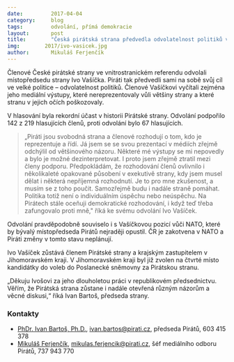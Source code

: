 ```yaml
---
date:         2017-04-04
category:     blog
tags:         odvolání, přímá demokracie
layout:       post
title:        "Česká pirátská strana předvedla odvolatelnost politiků v praxi, Piráti odvolali místopředsedu Ivo Vašíčka" 
img:        2017/ivo-vasicek.jpg
author:       Mikuláš Ferjenčík
---
```


Členové České pirátské strany ve vnitrostranickém referendu odvolali místopředsedu strany Ivo Vašíčka. Piráti tak předvedli sami na sobě svůj cíl ve velké politice – odvolatelnost politiků. Členové Vašíčkovi vyčítali zejména jeho mediální výstupy, které nereprezentovaly vůli většiny strany a které stranu v jejich očích poškozovaly.

V hlasování byla rekordní účast v historii Pirátské strany. Odvolání podpořilo 142 z 219 hlasujících členů, proti odvolání bylo 67 hlasujících. 

> „Piráti jsou svobodná strana a členové rozhodují o tom, kdo je reprezentuje a řídí. Já jsem se se svou prezentací v médiích zřejmě odchýlil od většinového názoru. Některé mé výstupy se mi nepovedly a bylo je možné dezinterpretovat. I proto jsem zřejmě ztratil mezi členy podporu.  Předpokládám, že rozhodování členů ovlivnilo i několikaleté opakované působení v exekutivě strany, kdy jsem musel dělat i některá nepříjemná rozhodnutí. Je to pro mne zkušenost, a musím se z toho poučit. Samozřejmě budu i nadále straně pomáhat. Politika totiž není o individuálním úspěchu nebo neúspěchu. Na Pirátech stále oceňuji demokratické rozhodování, i když teď třeba zafungovalo proti mně," říká ke svému odvolání Ivo Vašíček. 

Odvolání pravděpodobně souviselo i s Vašíčkovou pozicí vůči NATO, které by bývalý místopředseda Pirátů nejraději opustil. ČR je zakotvena v NATO a Piráti změny v tomto stavu neplánují. 

Ivo Vašíček zůstává členem Pirátské strany a krajským zastupitelem v Jihomoravském kraji. V Jihomoravském kraji byl již zvolen na čtvrté místo kandidátky do voleb do Poslanecké sněmovny za Pirátskou stranu.

„Děkuju Ivošovi za jeho dlouholetou práci v republikovém předsednictvu. Věřím, že Pirátská strana zůstane i nadále otevřená různým názorům a věcné diskusi,“ říká Ivan Bartoš, předseda strany.


### Kontakty

* [PhDr. Ivan Bartoš, Ph.D.](https://www.pirati.cz/lide/ivan_bartos), [ivan.bartos@pirati.cz](mailto:ivan.bartos@pirati.cz), předseda Pirátů, 603 415 378
* [Mikuláš Ferjenčík](https://www.pirati.cz/lide/mikulas_ferjencik), [mikulas.ferjencik@pirati.cz](mailto:mikulas.ferjencik@pirati.cz), šéf mediálního odboru Pirátů, 737 943 770
